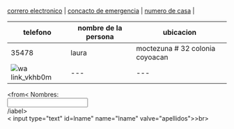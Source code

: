 [correro electronico](./correoelectronico.md) | [concacto de emergencia](./contactodeemergencia.md) | [numero de casa](./numerodecasa.md) |

| telefono | nombre de la persona | ubicacion |
| --- | --- | --- |
| 35478 | laura | moctezuna # 32 colonia coyoacan | 
| ![wa link_vkhb0m](https://user-images.githubusercontent.com/99769712/158485802-b86ac36b-a420-46dc-aedf-9f63ae1808d3.png) | --- | --- |

<from<
<label for="name">Nombres:</label><br>
<input type="text" id="name" valve="Tus nombres"><br>
<Iabel for="lname">/iabel><br>
< input type="text" id=lname" name="lname" valve="apellidos">>br>
